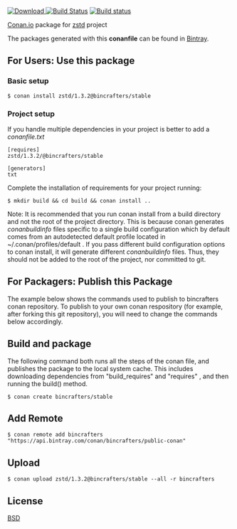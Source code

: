 [ ![Download](https://api.bintray.com/packages/bincrafters/public-conan/zstd%3Abincrafters/images/download.svg) ](https://bintray.com/bincrafters/public-conan/zstd%3Abincrafters/_latestVersion)
[![Build Status](https://travis-ci.org/bincrafters/conan-zstd.svg?branch=stable%2F1.3.2)](https://travis-ci.org/bincrafters/conan-zstd)
[![Build status](https://ci.appveyor.com/api/projects/status/5976u5yqgl45ngf7?svg=true)](https://ci.appveyor.com/project/BinCrafters/conan-zstd)

[Conan.io](https://conan.io) package for [zstd](https://github.com/facebook/zstd) project

The packages generated with this **conanfile** can be found in [Bintray](https://bintray.com/bincrafters/public-conan/zstd%3Abincrafters).

## For Users: Use this package

### Basic setup

    $ conan install zstd/1.3.2@bincrafters/stable

### Project setup

If you handle multiple dependencies in your project is better to add a *conanfile.txt*

    [requires]
    zstd/1.3.2/@bincrafters/stable

    [generators]
    txt

Complete the installation of requirements for your project running:

    $ mkdir build && cd build && conan install ..

Note: It is recommended that you run conan install from a build directory and not the root of the project directory.  This is because conan generates *conanbuildinfo* files specific to a single build configuration which by default comes from an autodetected default profile located in ~/.conan/profiles/default .  If you pass different build configuration options to conan install, it will generate different *conanbuildinfo* files.  Thus, they should not be added to the root of the project, nor committed to git.

## For Packagers: Publish this Package

The example below shows the commands used to publish to bincrafters conan repository. To publish to your own conan respository (for example, after forking this git repository), you will need to change the commands below accordingly.

## Build and package

The following command both runs all the steps of the conan file, and publishes the package to the local system cache.  This includes downloading dependencies from "build_requires" and "requires" , and then running the build() method.

    $ conan create bincrafters/stable

## Add Remote

    $ conan remote add bincrafters "https://api.bintray.com/conan/bincrafters/public-conan"

## Upload

    $ conan upload zstd/1.3.2@bincrafters/stable --all -r bincrafters

## License
[BSD](LICENSE)
